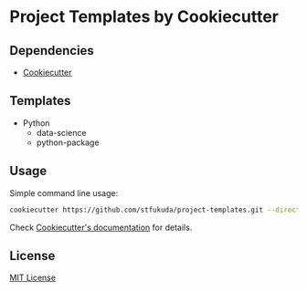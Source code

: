 # Project Templates by Cookiecutter

## Dependencies

- [Cookiecutter](https://www.cookiecutter.io/)

## Templates

- Python
  - data-science
  - python-package

## Usage

Simple command line usage:

```bash
cookiecutter https://github.com/stfukuda/project-templates.git --directory "python-package"
```

Check [Cookiecutter's documentation](https://cookiecutter.readthedocs.io/en/stable/usage.html) for details.

## License

[MIT License](LICENSE)
